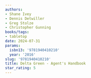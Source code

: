```yaml
---
authors:
- Shane Ivey
- Dennis Detwiller
- Greg Stolze
- Christopher Gunning
books/tags:
- tabletop
date: 2024-07-31
params:
  isbn13: '9781940410210'
  year: '2016'
slug: '9781940410210'
title: Delta Green - Agent's Handbook
star_rating: 5
---
```



<!--more-->